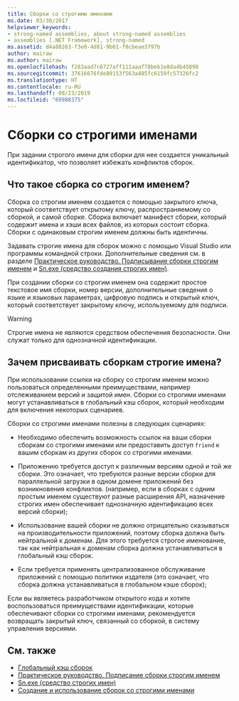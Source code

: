 ```yaml
---
title: Сборки со строгими именами
ms.date: 03/30/2017
helpviewer_keywords:
- strong-named assemblies, about strong-named assemblies
- assemblies [.NET Framework], strong-named
ms.assetid: d4a80263-f3e0-4d81-9b61-f0cbeae3797b
author: mairaw
ms.author: mairaw
ms.openlocfilehash: f283aad7c6727aff111aaaf78beb1e8da4b45898
ms.sourcegitcommit: 37616676fde89153f563a485fc6159fc57326fc2
ms.translationtype: HT
ms.contentlocale: ru-RU
ms.lasthandoff: 08/23/2019
ms.locfileid: "69988375"
---
```

# <a name="strong-named-assemblies"></a>Сборки со строгими именами
При задании строгого имени для сборки для нее создается уникальный идентификатор, что позволяет избежать конфликтов сборок.  
  
## <a name="what-makes-a-strong-named-assembly"></a>Что такое сборка со строгим именем?  
 Сборка со строгим именем создается с помощью закрытого ключа, который соответствует открытому ключу, распространяемому со сборкой, и самой сборке. Сборка включает манифест сборки, который содержит имена и хэши всех файлов, из которых состоит сборка. Сборки с одинаковым строгим именем должны быть идентичны.  
  
 Задавать строгие имена для сборок можно с помощью Visual Studio или программы командной строки. Дополнительные сведения см. в разделе [Практическое руководство. Подписывание сборки строгим именем](../../../docs/framework/app-domains/how-to-sign-an-assembly-with-a-strong-name.md) и [Sn.exe (средство создания строгих имен)](../../../docs/framework/tools/sn-exe-strong-name-tool.md).  
  
 При создании сборки со строгим именем она содержит простое текстовое имя сборки, номер версии, дополнительные сведения о языке и языковых параметрах, цифровую подпись и открытый ключ, который соответствует закрытому ключу, используемому для подписи.  
  
> [!WARNING]
> Строгие имена не являются средством обеспечения безопасности. Они служат только для однозначной идентификации.  
  
## <a name="why-strong-name-your-assemblies"></a>Зачем присваивать сборкам строгие имена?  
 При использовании ссылки на сборку со строгим именем можно пользоваться определенными преимуществами, например отслеживанием версий и защитой имен. Сборки со строгими именами могут устанавливаться в глобальный кэш сборок, который необходим для включения некоторых сценариев.  
  
 Сборки со строгими именами полезны в следующих сценариях:  
  
- Необходимо обеспечить возможность ссылок на ваши сборки сборкам со строгими именами или предоставить доступ `friend` к вашим сборкам из других сборок со строгими именами.  
  
- Приложению требуется доступ к различным версиям одной и той же сборки. Это означает, что требуются разные версии сборки для параллельной загрузки в одном домене приложений без возникновения конфликтов. (например, если в сборках с одним простым именем существуют разные расширения API, назначение строгих имен обеспечивает однозначную идентификацию всех версий сборки);  
  
- Использование вашей сборки не должно отрицательно сказываться на производительности приложений, поэтому сборка должна быть нейтральной к доменам. Для этого требуется строгое именование, так как нейтральная к доменам сборка должна устанавливаться в глобальный кэш сборок.  
  
- Если требуется применять централизованное обслуживание приложений с помощью политики издателя (это означает, что сборка должна устанавливаться в глобальном кэше сборок);  
  
 Если вы являетесь разработчиком открытого кода и хотите воспользоваться преимуществами идентификации, которые обеспечивают сборки со строгими именами, рекомендуется возвращать закрытый ключ, связанный со сборкой, в систему управления версиями.  
  
## <a name="see-also"></a>См. также

- [Глобальный кэш сборок](../../../docs/framework/app-domains/gac.md)
- [Практическое руководство. Подписание сборки строгим именем](../../../docs/framework/app-domains/how-to-sign-an-assembly-with-a-strong-name.md)
- [Sn.exe (средство строгих имен)](../../../docs/framework/tools/sn-exe-strong-name-tool.md)
- [Создание и использование сборок со строгими именами](../../../docs/framework/app-domains/create-and-use-strong-named-assemblies.md)
